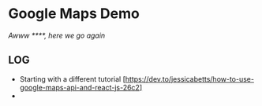 # Google Maps Demo
_Awww ****, here we go again_

## LOG
- Starting with a different tutorial [https://dev.to/jessicabetts/how-to-use-google-maps-api-and-react-js-26c2]
- 

